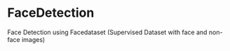# FaceDetection
Face Detection using Facedataset (Supervised Dataset with face and non-face images)
